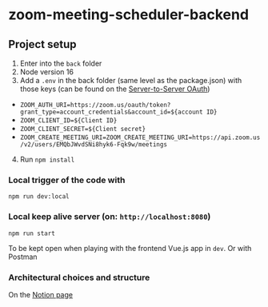 # zoom-meeting-scheduler-backend

## Project setup
1. Enter into the `back` folder
2. Node version 16
3. Add a `.env` in the back folder (same level as the package.json) with those keys (can be found on the [Server-to-Server OAuth](https://marketplace.zoom.us/develop/apps/F2lMl2mXRAmIiAalDGjQ5A/credentials))
  - `ZOOM_AUTH_URI=https://zoom.us/oauth/token?grant_type=account_credentials&account_id=${account ID}`
  - `ZOOM_CLIENT_ID=${Client ID}`
  - `ZOOM_CLIENT_SECRET=${Client secret}`
  - `ZOOM_CREATE_MEETING_URI=ZOOM_CREATE_MEETING_URI=https://api.zoom.us/v2/users/EMQbJWvdSNi8hyk6-Fqk9w/meetings`
4. Run `npm install`


### Local trigger of the code with
```
npm run dev:local
```

### Local keep alive server (on: `http://localhost:8080`)
```
npm run start
```
To be kept open when playing with the frontend Vue.js app in `dev`. Or with Postman

### Architectural choices and structure
On the [Notion page](https://thomassohet.notion.site/Technical-Challenge-674a66b9a25845938dcac1a4df4a3df3)

